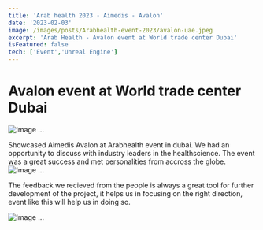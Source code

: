 ```yaml
---
title: 'Arab health 2023 - Aimedis - Avalon'
date: '2023-02-03'
image: /images/posts/Arabhealth-event-2023/avalon-uae.jpeg
excerpt: 'Arab Health - Avalon event at World trade center Dubai'
isFeatured: false
tech: ['Event','Unreal Engine']
---
```


# Avalon event at World trade center Dubai
![Image ...](/images/posts/Arabhealth-event-2023/avalon-uae.jpeg)



Showcased Aimedis Avalon at Arabhealth event in dubai. We had an opportunity to discuss with industry leaders in the healthscience. The event was a great success and met personalities from accross the globe.
![Image ...](/images/posts/Arabhealth-event-2023/arab-health-2023.jpeg)

The feedback we recieved from the people is always a great tool for further development of the project, it helps us in focusing on the right direction, event like this will help us in doing so.

![Image ...](/images/posts/Arabhealth-event-2023/Vr-showcase-avalon.jpeg)

